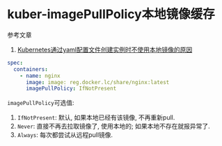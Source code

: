 # kuber-imagePullPolicy本地镜像缓存

参考文章

1. [Kubernetes通过yaml配置文件创建实例时不使用本地镜像的原因](https://www.58jb.com/html/154.html)

```yml
spec: 
  containers: 
    - name: nginx 
      image: image: reg.docker.lc/share/nginx:latest 
      imagePullPolicy: IfNotPresent
```

`imagePullPolicy`可选值: 

1. `IfNotPresent`: 默认, 如果本地已经有该镜像, 不再重新pull.
2. `Never`: 直接不再去拉取镜像了, 使用本地的; 如果本地不存在就报异常了.
3. `Always`: 每次都尝试从远程pull镜像.
